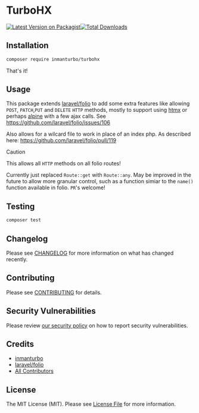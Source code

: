 # TurboHX
[![Latest Version on Packagist](https://img.shields.io/packagist/v/inmanturbo/turbohx.svg?style=flat-square)](https://packagist.org/packages/inmanturbo/turbohx)[![Total Downloads](https://img.shields.io/packagist/dt/inmanturbo/turbohx.svg?style=flat-square)](https://packagist.org/packages/inmanturbo/turbohx)

## Installation

```bash
composer require inmanturbo/turbohx
```

That's it!

## Usage

This package extends [laravel/folio](https://github.com/laravel/folio) to add some extra features like allowing `POST`, `PATCH`,`PUT` and `DELETE` `HTTP` methods, mostly to support using [htmx](https://github.com/bigskysoftware/htmx) or perhaps [alpine](https://github.com/alpinejs/alpine) with a few ajax calls. See <https://github.com/laravel/folio/issues/106>

Also allows for a wilcard file to work in place of an index php. As described here: <https://github.com/laravel/folio/pull/119>

> [!CAUTION]
> This allows all `HTTP` methods on all folio routes!

Currently just replaced `Route::get` with `Route::any`. May be improved in the future to allow more granular control, such as a function simiar to the `name()` function available in folio. `PR`'s welcome!

## Testing

```bash
composer test
```

## Changelog

Please see [CHANGELOG](CHANGELOG.md) for more information on what has changed recently.

## Contributing

Please see [CONTRIBUTING](CONTRIBUTING.md) for details.

## Security Vulnerabilities

Please review [our security policy](../../security/policy) on how to report security vulnerabilities.

## Credits

- [inmanturbo](https://github.com/inmanturbo)
- [laravel/folio](https://github.com/inmanturbo)
- [All Contributors](../../contributors)

## License

The MIT License (MIT). Please see [License File](LICENSE.md) for more information.
